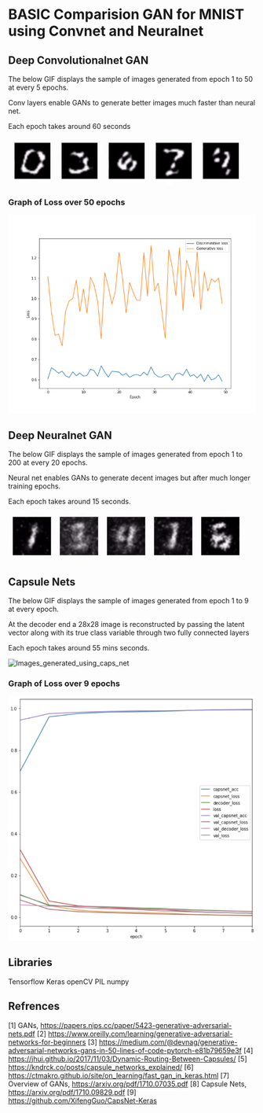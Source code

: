 # BASIC Comparision GAN for MNIST using Convnet and Neuralnet


## Deep Convolutionalnet GAN
The below GIF displays the sample of images generated from epoch 1 to 50 at every 5 epochs.

Conv layers enable GANs to generate better images much faster than neural net.

Each epoch takes around 60 seconds

![Images_generated_using_conv_net](/images/gan_cnn/digits/cnn_epoch_1_50.gif?raw=true "Images Generated using Conv Layers in GAN architecture")

### Graph of Loss over 50 epochs
![Graph1](/images/gan_cnn/conv_gan_loss.png?raw=true "Graph of the loss over 50 epochs")

## Deep Neuralnet GAN
The below GIF displays the sample of images generated from epoch 1 to 200 at every 20 epochs.

Neural net enables GANs to generate decent images but after much longer training epochs.

Each epoch takes around 15 seconds.

![Images_generated_using_conv_net](/images/gan_neuralnet/digits/gan_nn_epoch_1_to_200.gif?raw=true "Images Generated using NeuralNet Layers in GAN architecture")

## Capsule Nets
The below GIF displays the sample of images generated from epoch 1 to 9 at every epoch.

At the decoder end a 28x28 image is reconstructed by passing the latent vector along with its true class variable through two fully connected layers

Each epoch takes around 55 mins seconds.

![Images_generated_using_caps_net](/images/capsulenet/Selected/epoch.gif?raw=true "Images Generated using CapsNet")

### Graph of Loss over 9 epochs
![Graph3](/images/capsulenet/capsnet_graph.jpg?raw=true "Graph of the loss and accuracy over 9 epochs")

## Libraries
Tensorflow
Keras
openCV
PIL
numpy

## Refrences
[1] GANs, https://papers.nips.cc/paper/5423-generative-adversarial-nets.pdf
[2] https://www.oreilly.com/learning/generative-adversarial-networks-for-beginners
[3] https://medium.com/@devnag/generative-adversarial-networks-gans-in-50-lines-of-code-pytorch-e81b79659e3f
[4] https://jhui.github.io/2017/11/03/Dynamic-Routing-Between-Capsules/
[5] https://kndrck.co/posts/capsule_networks_explained/
[6] https://ctmakro.github.io/site/on_learning/fast_gan_in_keras.html
[7] Overview of GANs, https://arxiv.org/pdf/1710.07035.pdf
[8] Capsule Nets, https://arxiv.org/pdf/1710.09829.pdf
[9] https://github.com/XifengGuo/CapsNet-Keras


